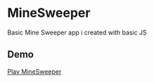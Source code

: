 # MineSweeper
Basic Mine Sweeper app i created with basic JS

## Demo
[Play MineSweeper](https://snoxlax.github.io/MineSweeper/)

